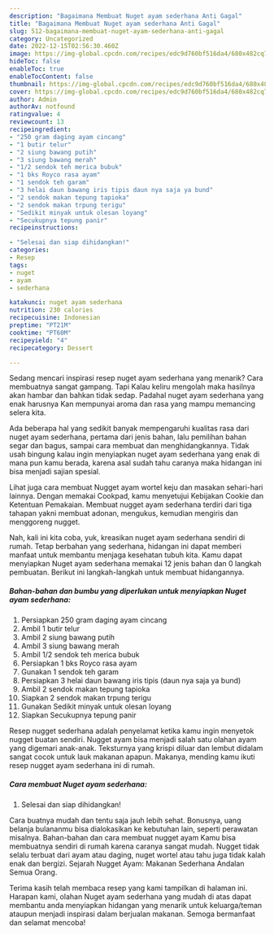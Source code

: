 ```yaml
---
description: "Bagaimana Membuat Nuget ayam sederhana Anti Gagal"
title: "Bagaimana Membuat Nuget ayam sederhana Anti Gagal"
slug: 512-bagaimana-membuat-nuget-ayam-sederhana-anti-gagal
category: Uncategorized
date: 2022-12-15T02:56:30.460Z
image: https://img-global.cpcdn.com/recipes/edc9d760bf516da4/680x482cq70/nuget-ayam-sederhana-foto-resep-utama.jpg
hideToc: false
enableToc: true
enableTocContent: false
thumbnail: https://img-global.cpcdn.com/recipes/edc9d760bf516da4/680x482cq70/nuget-ayam-sederhana-foto-resep-utama.jpg
cover: https://img-global.cpcdn.com/recipes/edc9d760bf516da4/680x482cq70/nuget-ayam-sederhana-foto-resep-utama.jpg
author: Admin
authorAv: notfound
ratingvalue: 4
reviewcount: 13
recipeingredient:
- "250 gram daging ayam cincang"
- "1 butir telur"
- "2 siung bawang putih"
- "3 siung bawang merah"
- "1/2 sendok teh merica bubuk"
- "1 bks Royco rasa ayam"
- "1 sendok teh garam"
- "3 helai daun bawang iris tipis daun nya saja ya bund"
- "2 sendok makan tepung tapioka"
- "2 sendok makan trpung terigu"
- "Sedikit minyak untuk olesan loyang"
- "Secukupnya tepung panir"
recipeinstructions:

- "Selesai dan siap dihidangkan!"
categories:
- Resep
tags:
- nuget
- ayam
- sederhana

katakunci: nuget ayam sederhana 
nutrition: 230 calories
recipecuisine: Indonesian
preptime: "PT21M"
cooktime: "PT60M"
recipeyield: "4"
recipecategory: Dessert

---
```



Sedang mencari inspirasi resep nuget ayam sederhana yang menarik? Cara membuatnya sangat gampang. Tapi Kalau keliru mengolah maka hasilnya akan hambar dan bahkan tidak sedap. Padahal nuget ayam sederhana yang enak harusnya Kan mempunyai aroma dan rasa yang mampu memancing selera kita.


Ada beberapa hal yang sedikit banyak mempengaruhi kualitas rasa dari nuget ayam sederhana, pertama dari jenis bahan, lalu pemilihan bahan segar dan bagus, sampai cara membuat dan menghidangkannya. Tidak usah bingung kalau ingin menyiapkan nuget ayam sederhana yang enak di mana pun kamu berada, karena asal sudah tahu caranya maka hidangan ini bisa menjadi sajian spesial.

Lihat juga cara membuat Nugget ayam wortel keju dan masakan sehari-hari lainnya. Dengan memakai Cookpad, kamu menyetujui Kebijakan Cookie dan Ketentuan Pemakaian. Membuat nugget ayam sederhana terdiri dari tiga tahapan yakni membuat adonan, mengukus, kemudian mengiris dan menggoreng nugget.


Nah, kali ini kita coba, yuk, kreasikan nuget ayam sederhana sendiri di rumah. Tetap berbahan yang sederhana, hidangan ini dapat memberi manfaat untuk membantu menjaga kesehatan tubuh kita. Kamu dapat menyiapkan Nuget ayam sederhana memakai 12 jenis bahan dan 0 langkah pembuatan. Berikut ini langkah-langkah untuk membuat hidangannya.

<!--inarticleads1-->

##### Bahan-bahan dan bumbu yang diperlukan untuk menyiapkan Nuget ayam sederhana:

1. Persiapkan 250 gram daging ayam cincang
1. Ambil 1 butir telur
1. Ambil 2 siung bawang putih
1. Ambil 3 siung bawang merah
1. Ambil 1/2 sendok teh merica bubuk
1. Persiapkan 1 bks Royco rasa ayam
1. Gunakan 1 sendok teh garam
1. Persiapkan 3 helai daun bawang iris tipis (daun nya saja ya bund)
1. Ambil 2 sendok makan tepung tapioka
1. Siapkan 2 sendok makan trpung terigu
1. Gunakan Sedikit minyak untuk olesan loyang
1. Siapkan Secukupnya tepung panir


Resep nugget sederhana adalah penyelamat ketika kamu ingin menyetok nugget buatan sendiri. Nugget ayam bisa menjadi salah satu olahan ayam yang digemari anak-anak. Teksturnya yang krispi diluar dan lembut didalam sangat cocok untuk lauk makanan apapun. Makanya, mending kamu ikuti resep nugget ayam sederhana ini di rumah. 

<!--inarticleads2-->

##### Cara membuat Nuget ayam sederhana:


1. Selesai dan siap dihidangkan!

Cara buatnya mudah dan tentu saja jauh lebih sehat. Bonusnya, uang belanja bulananmu bisa dialokasikan ke kebutuhan lain, seperti perawatan misalnya. Bahan-bahan dan cara membuat nugget ayam Kamu bisa membuatnya sendiri di rumah karena caranya sangat mudah. Nugget tidak selalu terbuat dari ayam atau daging, nuget wortel atau tahu juga tidak kalah enak dan bergizi. Sejarah Nugget Ayam: Makanan Sederhana Andalan Semua Orang. 

Terima kasih telah membaca resep yang kami tampilkan di halaman ini. Harapan kami, olahan Nuget ayam sederhana yang mudah di atas dapat membantu anda menyiapkan hidangan yang menarik untuk keluarga/teman ataupun menjadi inspirasi dalam berjualan makanan. Semoga bermanfaat dan selamat mencoba!
